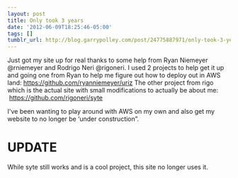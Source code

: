 ```yaml
---
layout: post
title: Only took 3 years
date: '2012-06-09T18:25:46-05:00'
tags: []
tumblr_url: http://blog.garrypolley.com/post/24775887971/only-took-3-years
---
```

Just got my site up for real thanks to some help from Ryan Niemeyer @rniemeyer and Rodrigo Neri @rigoneri.
I used 2 projects to help get it up and going one from Ryan to help me figure out how to deploy out in AWS land: https://github.com/ryanniemeyer/uriz
The other project from rigo which is the actual site with small modifications to actually be about me:  https://github.com/rigoneri/syte

I've been wanting to play around with AWS on my own and also get my website to no longer be ‘under construction”.

# UPDATE
While syte still works and is a cool project, this site no longer uses it.
